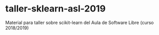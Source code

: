 # taller-sklearn-asl-2019
Material para taller sobre scikit-learn del Aula de Software Libre (curso 2018/2019)
